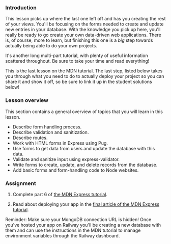 ### Introduction

This lesson picks up where the last one left off and has you creating the rest of your views. You'll be focusing on the forms needed to create and update new entries in your database. With the knowledge you pick up here, you'll really be ready to go create your own data-driven web applications. There is, of course, more to learn, but finishing this one is a *big* step towards actually being able to do your own projects.

It's another long multi-part tutorial, with plenty of useful information scattered throughout. Be sure to take your time and read everything!

This is the last lesson on the MDN tutorial. The last step, listed below takes you through what you need to do to actually deploy your project so you can share it and show it off, so be sure to link it up in the student solutions below!

### Lesson overview

This section contains a general overview of topics that you will learn in this lesson.

- Describe form handling process.
- Describe validation and sanitization.
- Describe routes.
- Work with HTML forms in Express using Pug.
- Use forms to get data from users and update the database with this data.
- Validate and sanitize input using express-validator.
- Write forms to create, update, and delete records from the database.
- Add basic forms and form-handling code to Node websites.

### Assignment

<div class="lesson-content__panel" markdown="1">

1. Complete part 6 of [the MDN Express tutorial](https://developer.mozilla.org/en-US/docs/Learn/Server-side/Express_Nodejs/forms).

1. Read about deploying your app in the [final article of the MDN Express tutorial](https://developer.mozilla.org/en-US/docs/Learn/Server-side/Express_Nodejs/deployment).

Reminder: Make sure your MongoDB connection URL is hidden! Once you've hosted your app on Railway you'll be creating a new database with them and can use the instructions in the MDN tutorial to manage environment variables through the Railway dashboard.

</div>
